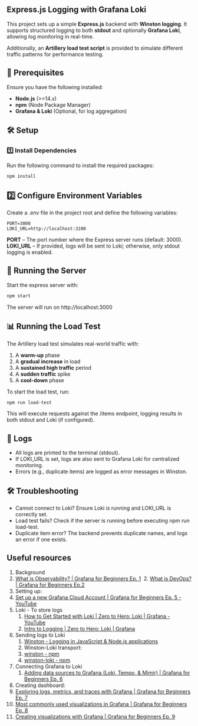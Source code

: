 ## Express.js Logging with Grafana Loki

This project sets up a simple **Express.js** backend with **Winston logging**. It supports structured logging to both **stdout** and optionally **Grafana Loki**, allowing log monitoring in real-time.

Additionally, an **Artillery load test script** is provided to simulate different traffic patterns for performance testing.

## 📌 Prerequisites

Ensure you have the following installed:

- **Node.js** (>=14.x)
- **npm** (Node Package Manager)
- **Grafana & Loki** (Optional, for log aggregation)

## 🛠️ Setup

### 1️⃣ Install Dependencies

Run the following command to install the required packages:

```sh
npm install
```

## 2️⃣ Configure Environment Variables

Create a .env file in the project root and define the following variables:

```
PORT=3000
LOKI_URL=http://localhost:3100
```

**PORT** – The port number where the Express server runs (default: 3000).
**LOKI_URL** – If provided, logs will be sent to Loki; otherwise, only stdout logging is enabled.

## 🚀 Running the Server

Start the express server with:

```sh
npm start
```

The server will run on http://localhost:3000

## 📊 Running the Load Test

The Artillery load test simulates real-world traffic with:

1. A **warm-up** phase
2. A **gradual increase** in load
3. A **sustained high traffic** period
4. A **sudden traffic** spike
5. A **cool-down** phase

To start the load test, run:

```sh
npm run load-test
```

This will execute requests against the /items endpoint, logging results in both stdout and Loki (if configured).

## 📜 Logs

- All logs are printed to the terminal (stdout).
- If LOKI_URL is set, logs are also sent to Grafana Loki for centralized monitoring.
- Errors (e.g., duplicate items) are logged as error messages in Winston.

## 🛠️ Troubleshooting

- Cannot connect to Loki? Ensure Loki is running and LOKI_URL is correctly set.
- Load test fails? Check if the server is running before executing npm run load-test.
- Duplicate item error? The backend prevents duplicate names, and logs an error if one exists.

## Useful resources

1. Background 
  1. [What is Observability? | Grafana for Beginners Ep. 1](https://www.youtube.com/watch?v=TQur9GJHIIQ&list=PLDGkOdUX1Ujo27m6qiTPPCpFHVfyKq9jT&index=3)
⁠  2. [What is DevOps? | Grafana for Beginners Ep.2](https://www.youtube.com/watch?v=gmrbHD6UbAE&list=PLDGkOdUX1Ujo27m6qiTPPCpFHVfyKq9jT&index=4)
2. Setting up:
  1. [⁠Set up a new Grafana Cloud Account | Grafana for Beginners Ep. 5 - YouTube](https://www.youtube.com/watch?v=nVdeKPRYmmQ&list=PLDGkOdUX1Ujo27m6qiTPPCpFHVfyKq9jT&index=6)
  2. Loki - To store logs
     1. [How to Get Started with Loki | Zero to Hero: Loki | Grafana - YouTube](https://www.youtube.com/watch?v=1uk8LtQqsZQ&list=PLDGkOdUX1Ujr9QOsM--ogwJAYu6JD48W7)
     2. [⁠Intro to Logging | Zero to Hero: Loki | Grafana](https://www.youtube.com/watch?v=TLnH7efQNd0&list=PLDGkOdUX1Ujr9QOsM--ogwJAYu6JD48W7&index=3)
  3. Sending logs to Loki
     1. [⁠Winston - Logging in JavaScript & Node.js applications](https://www.youtube.com/watch?v=YjEqmINAQpI&t=127s)
     2. Winston-Loki transport:
       1. [winston - npm](https://www.npmjs.com/package/winston)
       2. [winston-loki - npm](https://www.npmjs.com/package/winston-loki)
  4. Connecting Grafana to Loki
     1. [Adding data sources to Grafana (Loki, Tempo, & Mimir) | Grafana for Beginners Ep. 6](https://www.youtube.com/watch?v=cqHO0oYW6Ic&list=PLDGkOdUX1Ujo27m6qiTPPCpFHVfyKq9jT&index=7)
3. Creating dashboard:
  1. [⁠Exploring logs, metrics, and traces with Grafana | Grafana for Beginners Ep. 7](https://www.youtube.com/watch?v=1q3YzX2DDM4&list=PLDGkOdUX1Ujo27m6qiTPPCpFHVfyKq9jT&index=8)
  2. ⁠[Most commonly used visualizations in Grafana | Grafana for Beginners Ep. 8](https://www.youtube.com/watch?v=JwF6FgeotaU&list=PLDGkOdUX1Ujo27m6qiTPPCpFHVfyKq9jT&index=9)
  3. ⁠[Creating visualizations with Grafana | Grafana for Beginners Ep. 9](https://www.youtube.com/watch?v=yNRnLyVntUw&list=PLDGkOdUX1Ujo27m6qiTPPCpFHVfyKq9jT&index=10)


